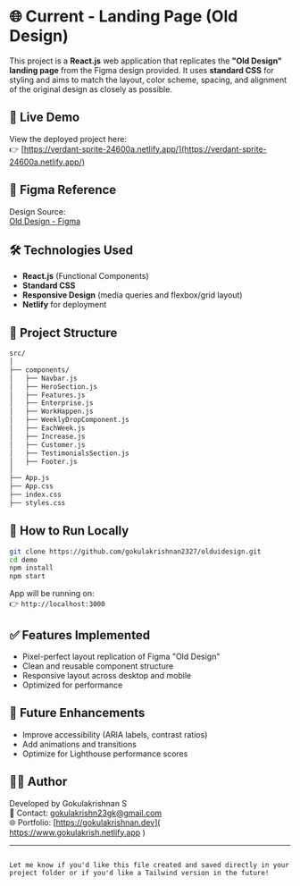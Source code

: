 
# 🌐 Current - Landing Page (Old Design)

This project is a **React.js** web application that replicates the **"Old Design" landing page** from the Figma design provided. It uses **standard CSS** for styling and aims to match the layout, color scheme, spacing, and alignment of the original design as closely as possible.

## 🔗 Live Demo

View the deployed project here:  
👉 [https://verdant-sprite-24600a.netlify.app/](https://verdant-sprite-24600a.netlify.app/)

## 🎨 Figma Reference

Design Source:  
[Old Design - Figma](https://www.figma.com/design/PPXy1KkJovosPKrHm3shTg/Current---Landing-Page-UI-Design-Inspiration---Web-To-Figma--Community-?node-id=1-1608&t=ixrt3fnYjfifEkeU-0)

## 🛠️ Technologies Used

- **React.js** (Functional Components)
- **Standard CSS**
- **Responsive Design** (media queries and flexbox/grid layout)
- **Netlify** for deployment

## 📁 Project Structure

```bash
src/
│
├── components/
│   ├── Navbar.js
│   ├── HeroSection.js
│   ├── Features.js
│   ├── Enterprise.js
│   ├── WorkHappen.js
│   ├── WeeklyDropComponent.js
│   ├── EachWeek.js
│   ├── Increase.js
│   ├── Customer.js
│   ├── TestimonialsSection.js
│   ├── Footer.js
│
├── App.js
├── App.css
├── index.css
├── styles.css
```

## 🚀 How to Run Locally

```bash
git clone https://github.com/gokulakrishnan2327/olduidesign.git
cd demo
npm install
npm start
```

App will be running on:  
👉 `http://localhost:3000`

## ✅ Features Implemented

- Pixel-perfect layout replication of Figma "Old Design"
- Clean and reusable component structure
- Responsive layout across desktop and mobile
- Optimized for performance

## 📌 Future Enhancements

- Improve accessibility (ARIA labels, contrast ratios)
- Add animations and transitions
- Optimize for Lighthouse performance scores

## 👨‍💻 Author

Developed by Gokulakrishnan S  
📧 Contact: gokulakrishn23gk@gmail.com  
🌐 Portfolio: [https://gokulakrishnan.dev]( https://www.gokulakrish.netlify.app
) 

---

```

Let me know if you'd like this file created and saved directly in your project folder or if you'd like a Tailwind version in the future!
